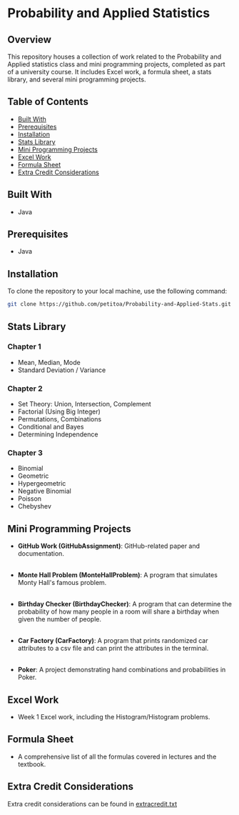# Probability and Applied Statistics

## Overview

This repository houses a collection of work related to the Probability and Applied statistics class and mini programming projects, completed as part of a university course. It includes Excel work, a formula sheet, a stats library, and several mini programming projects.

## Table of Contents
- [Built With](#built-with)
- [Prerequisites](#prerequisites)
- [Installation](#installation)
- [Stats Library](#stats-library)
- [Mini Programming Projects](#mini-programming-projects)
- [Excel Work](#excel-work)
- [Formula Sheet](#formula-sheet)
- [Extra Credit Considerations](#extra-credit-considerations)

## Built With
- Java 

## Prerequisites
- Java

## Installation

To clone the repository to your local machine, use the following command:
```bash
git clone https://github.com/petitoa/Probability-and-Applied-Stats.git
```

## Stats Library

### Chapter 1

- Mean, Median, Mode
- Standard Deviation / Variance

### Chapter 2

- Set Theory: Union, Intersection, Complement
- Factorial (Using Big Integer)
- Permutations, Combinations
- Conditional and Bayes
- Determining Independence

### Chapter 3

- Binomial
- Geometric
- Hypergeometric
- Negative Binomial
- Poisson
- Chebyshev

## Mini Programming Projects

- **GitHub Work (GitHubAssignment)**: GitHub-related paper and documentation.<br><br>

- **Monte Hall Problem (MonteHallProblem)**: A program that simulates Monty Hall's famous problem.<br><br>

- **Birthday Checker (BirthdayChecker)**: A program that can determine the probability of how many people in a room will share a birthday when given the number of people.<br><br>

- **Car Factory (CarFactory)**: A program that prints randomized car attributes to a csv file and can print the attributes in the terminal.<br><br>

- **Poker**: A project demonstrating hand combinations and probabilities in Poker.

## Excel Work
- Week 1 Excel work, including the Histogram/Histogram problems.

## Formula Sheet
- A comprehensive list of all the formulas covered in lectures and the textbook.

## Extra Credit Considerations
Extra credit considerations can be found in [extracredit.txt](extracredit.txt)
